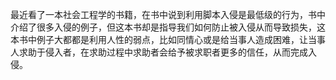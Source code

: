 最近看了一本社会工程学的书籍，在书中说到利用脚本入侵是最低级的行为，书中介绍了很多入侵的例子，但这本书却是指导我们如何防止被入侵从而导致损失，这本书中例子大都都是利用人性的弱点，比如同情心或是给当事人造成困难，让当事人求助于侵入者，在求助过程中求助者会给予被求职者更多的信任，从而完成入侵。